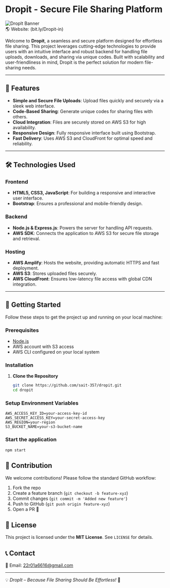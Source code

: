 # Dropit - Secure File Sharing Platform
![DropIt Banner](https://encrypted-tbn0.gstatic.com/images?q=tbn:ANd9GcQ28SJLMFrS6V3VDLUZOV7AK8L7OBpORN-Feg&amp;s)  
🌎 Website: (bit.ly/Dropit-in)

Welcome to **Dropit**, a seamless and secure platform designed for effortless file sharing. This project leverages cutting-edge technologies to provide users with an intuitive interface and robust backend for handling file uploads, downloads, and sharing via unique codes. Built with scalability and user-friendliness in mind, Dropit is the perfect solution for modern file-sharing needs.

---

## 🚀 Features

- **Simple and Secure File Uploads**: Upload files quickly and securely via a sleek web interface.
- **Code-Based Sharing**: Generate unique codes for sharing files with others.
- **Cloud Integration**: Files are securely stored on AWS S3 for high availability.
- **Responsive Design**: Fully responsive interface built using Bootstrap.
- **Fast Delivery**: Uses AWS S3 and CloudFront for optimal speed and reliability.

---

## 🛠️ Technologies Used

### Frontend
- **HTML5, CSS3, JavaScript**: For building a responsive and interactive user interface.
- **Bootstrap**: Ensures a professional and mobile-friendly design.

### Backend
- **Node.js & Express.js**: Powers the server for handling API requests.
- **AWS SDK**: Connects the application to AWS S3 for secure file storage and retrieval.

### Hosting
- **AWS Amplify**: Hosts the website, providing automatic HTTPS and fast deployment.
- **AWS S3**: Stores uploaded files securely.
- **AWS CloudFront**: Ensures low-latency file access with global CDN integration.

---

## 🌟 Getting Started

Follow these steps to get the project up and running on your local machine:

### Prerequisites
- [Node.js](https://nodejs.org/)
- AWS account with S3 access
- AWS CLI configured on your local system

### Installation

1. **Clone the Repository**  
   ```bash
   git clone https://github.com/sait-357/dropit.git
   cd dropit

### Setup Environment Variables

    AWS_ACCESS_KEY_ID=your-access-key-id
    AWS_SECRET_ACCESS_KEY=your-secret-access-key
    AWS_REGION=your-region
    S3_BUCKET_NAME=your-s3-bucket-name

### Start the application 
    npm start

## 🤝 Contribution
We welcome contributions! Please follow the standard GitHub workflow:
1. Fork the repo
2. Create a feature branch (`git checkout -b feature-xyz`)
3. Commit changes (`git commit -m 'Added new feature'`)
4. Push to GitHub (`git push origin feature-xyz`)
5. Open a PR 🚀

## 📝 License
This project is licensed under the **MIT License**. See `LICENSE` for details.

## 📞 Contact
📧 Email: 22r01a6616@gmail.com 


---

💡 *DropIt – Because File Sharing Should Be Effortless!* 🚀
